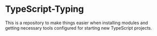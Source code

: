 # TypeScript-Typing

This is a repository to make things easier when installing modules and getting necessary tools configured
for starting new TypeScript projects. 

